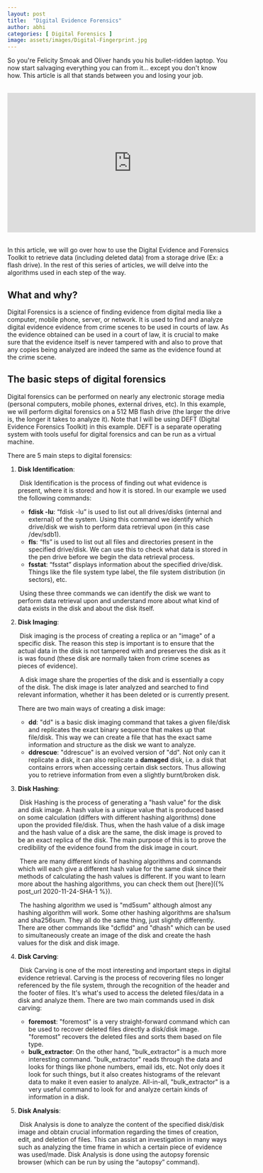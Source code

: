 ```yaml
---
layout: post
title:  "Digital Evidence Forensics"
author: abhi
categories: [ Digital Forensics ]
image: assets/images/Digital-Fingerprint.jpg
---
```


So you're Felicity Smoak and Oliver hands you his bullet-ridden laptop. You now start salvaging everything you can from it... except you don't know how. This article is all that stands between you and losing your job.

<!-- Youtube video embed-->
<br>
<div class="embed-responsive embed-responsive-16by9">
<iframe width="560" height="315" src="https://www.youtube.com/embed/H-Hx7uFt4m0" frameborder="0" allow="accelerometer; autoplay; clipboard-write; encrypted-media; gyroscope; picture-in-picture" allowfullscreen></iframe>
</div>
<br>

In this article, we will go over how to use the Digital Evidence and Forensics Toolkit to retrieve data (including deleted data) from a storage drive (Ex: a flash drive). In the rest of this series of articles, we will delve into the algorithms used in each step of the way.

## What and why?

Digital Forensics is a science of finding evidence from digital media like a computer, mobile phone, server, or network. It is used to find and analyze digital evidence evidence from crime scenes to be used in courts of law. As the evidence obtained can be used in a court of law, it is crucial to make sure that the evidence itself is never tampered with and also to prove that any copies being analyzed are indeed the same as the evidence found at the crime scene.

## The basic steps of digital forensics

Digital forensics can be performed on nearly any electronic storage media (personal computers, mobile phones, external drives, etc). In this example, we will perform digital forensics on a 512 MB flash drive (the larger the drive is, the longer it takes to analyze it). Note that I will be using DEFT (Digital Evidence Forensics Toolkit) in this example. DEFT is a separate operating system with tools useful for digital forensics and can be run as a virtual machine.

There are 5 main steps to digital forensics:

1. **Disk Identification**:

   ​	Disk Identification is the process of finding out what evidence is present, where it is stored and how it is stored. In our example we used the following commands:

   - **fdisk -lu**: “fdisk -lu” is used to list out all drives/disks (internal and external) of the system. Using this command we identify which drive/disk we wish to perform data retrieval upon (in this case /dev/sdb1).
   - **fls**: “fls” is used to list out all files and directories present in the specified drive/disk. We can use this to check what data is stored in the pen drive before we begin the data retrieval process.
   - **fsstat**: “fsstat” displays information about the specified drive/disk. Things like the file system type label, the file system distribution (in sectors), etc.

   ​    Using these three commands we can identify the disk we want to perform data retrieval upon and understand more about what kind of data exists in the disk and about the disk itself.

2. **Disk Imaging**:

   ​	Disk imaging is the process of creating a replica or an "image" of a specific disk. The reason this step is important is to ensure that the actual data in the disk is not tampered with and preserves the disk as it is was found (these disk are normally taken from crime scenes as pieces of evidence).

   ​	A disk image share the properties of the disk and is essentially a copy of the disk. The disk image is later analyzed and searched to find relevant information, whether it has been deleted or is currently present.

   There are two main ways of creating a disk image:

   - **dd**: "dd" is a basic disk imaging command that takes a given file/disk and replicates the exact binary sequence that makes up that file/disk. This way we can create a file that has the exact same information and structure as the disk we want to analyze.
   - **ddrescue**: "ddrescue" is an evolved version of "dd". Not only can it replicate a disk, it can also replicate a **damaged** disk, i.e. a disk that contains errors when accessing certain disk sectors. Thus allowing you to retrieve information from even a slightly burnt/broken disk.

3. **Disk Hashing**:

   ​	Disk Hashing is the process of generating a "hash value" for the disk and disk image. A hash value is a unique value that is produced based on some calculation (differs with different hashing algorithms) done upon the provided file/disk. Thus, when the hash value of a disk image and the hash value of a disk are the same, the disk image is proved to be an exact replica of the disk. The main purpose of this is to prove the credibility of the evidence found from the disk image in court.

   ​	There are many different kinds of hashing algorithms and commands which will each give a different hash value for the same disk since their methods of calculating the hash values is different. If you want to learn more about the hashing algorithms, you can check them out [here]({% post_url 2020-11-24-SHA-1 %}).

   ​	The hashing algorithm we used is "md5sum" although almost any hashing algorithm will work. Some other hashing algorithms are sha1sum and sha256sum. They all do the same thing, just slightly differently. There are other commands like "dcfldd" and "dhash" which can be used to simultaneously create an image of the disk and create the hash values for the disk and disk image.

4. **Disk Carving**:

   ​	Disk Carving is one of the most interesting and important steps in digital evidence retrieval. Carving is the process of recovering files no longer referenced by the file system, through the recognition of the header and the footer of files. It's what's used to access the deleted files/data in a disk and analyze them. There are two main commands used in disk carving:

   - **foremost**: "foremost" is a very straight-forward command which can be used to recover deleted files directly a disk/disk image. "foremost" recovers the deleted files and sorts them based on file type.
   - **bulk_extractor**: On the other hand, "bulk_extractor" is a much more interesting command. "bulk_extractor" reads through the data and looks for things like phone numbers, email ids, etc. Not only does it look for such things, but it also creates histograms of the relevant data to make it even easier to analyze. All-in-all, "bulk_extractor" is a very useful command to look for and analyze certain kinds of information in a disk.

5. **Disk Analysis**:

   ​	Disk Analysis is done to analyze the content of the specified disk/disk image and obtain crucial information regarding the times of creation, edit, and deletion of files. This can assist an investigation in many ways such as analyzing the time frame in which a certain piece of evidence was used/made. Disk Analysis is done using the autopsy forensic browser (which can be run by using the “autopsy” command). 

   ​	

​	